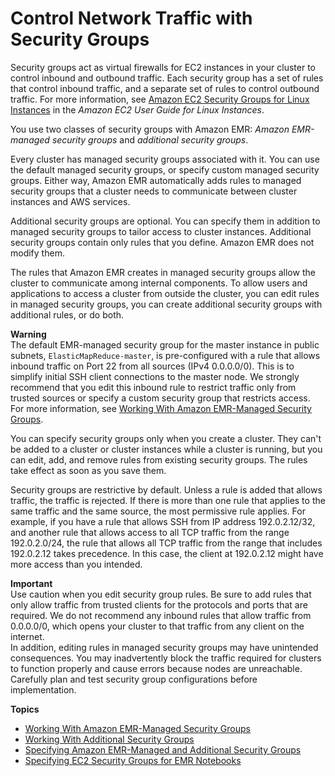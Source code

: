 # Control Network Traffic with Security Groups<a name="emr-security-groups"></a>

Security groups act as virtual firewalls for EC2 instances in your cluster to control inbound and outbound traffic\. Each security group has a set of rules that control inbound traffic, and a separate set of rules to control outbound traffic\. For more information, see [Amazon EC2 Security Groups for Linux Instances](https://docs.aws.amazon.com/AWSEC2/latest/UserGuide/using-network-security.html) in the *Amazon EC2 User Guide for Linux Instances*\.

You use two classes of security groups with Amazon EMR: *Amazon EMR\-managed security groups* and *additional security groups*\.

Every cluster has managed security groups associated with it\. You can use the default managed security groups, or specify custom managed security groups\. Either way, Amazon EMR automatically adds rules to managed security groups that a cluster needs to communicate between cluster instances and AWS services\.

Additional security groups are optional\. You can specify them in addition to managed security groups to tailor access to cluster instances\. Additional security groups contain only rules that you define\. Amazon EMR does not modify them\.

The rules that Amazon EMR creates in managed security groups allow the cluster to communicate among internal components\. To allow users and applications to access a cluster from outside the cluster, you can edit rules in managed security groups, you can create additional security groups with additional rules, or do both\.

**Warning**  
The default EMR\-managed security group for the master instance in public subnets, `ElasticMapReduce-master`, is pre\-configured with a rule that allows inbound traffic on Port 22 from all sources \(IPv4 0\.0\.0\.0/0\)\. This is to simplify initial SSH client connections to the master node\. We strongly recommend that you edit this inbound rule to restrict traffic only from trusted sources or specify a custom security group that restricts access\. For more information, see [Working With Amazon EMR\-Managed Security Groups](emr-man-sec-groups.md)\.

You can specify security groups only when you create a cluster\. They can't be added to a cluster or cluster instances while a cluster is running, but you can edit, add, and remove rules from existing security groups\. The rules take effect as soon as you save them\.

Security groups are restrictive by default\. Unless a rule is added that allows traffic, the traffic is rejected\. If there is more than one rule that applies to the same traffic and the same source, the most permissive rule applies\. For example, if you have a rule that allows SSH from IP address 192\.0\.2\.12/32, and another rule that allows access to all TCP traffic from the range 192\.0\.2\.0/24, the rule that allows all TCP traffic from the range that includes 192\.0\.2\.12 takes precedence\. In this case, the client at 192\.0\.2\.12 might have more access than you intended\. 

**Important**  
Use caution when you edit security group rules\. Be sure to add rules that only allow traffic from trusted clients for the protocols and ports that are required\. We do not recommend any inbound rules that allow traffic from 0\.0\.0\.0/0, which opens your cluster to that traffic from any client on the internet\.  
In addition, editing rules in managed security groups may have unintended consequences\. You may inadvertently block the traffic required for clusters to function properly and cause errors because nodes are unreachable\. Carefully plan and test security group configurations before implementation\.

**Topics**
+ [Working With Amazon EMR\-Managed Security Groups](emr-man-sec-groups.md)
+ [Working With Additional Security Groups](emr-additional-sec-groups.md)
+ [Specifying Amazon EMR\-Managed and Additional Security Groups](emr-sg-specify.md)
+ [Specifying EC2 Security Groups for EMR Notebooks](emr-managed-notebooks-security-groups.md)